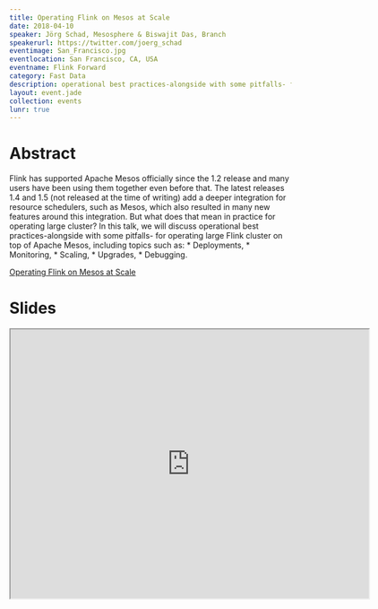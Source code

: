 ```yaml
---
title: Operating Flink on Mesos at Scale
date: 2018-04-10
speaker: Jörg Schad, Mesosphere & Biswajit Das, Branch
speakerurl: https://twitter.com/joerg_schad
eventimage: San_Francisco.jpg
eventlocation: San Francisco, CA, USA
eventname: Flink Forward
category: Fast Data
description: operational best practices-alongside with some pitfalls- for operating large Flink cluster on top of Apache Mesos, including Deployments, Monitoring, Scaling, Upgrades, and Debugging.
layout: event.jade
collection: events
lunr: true
---
```


# Abstract

Flink has supported Apache Mesos officially since the 1.2 release and many users have been using them together even before that. The latest releases 1.4 and 1.5 (not released at the time of writing) add a deeper integration for resource schedulers, such as Mesos, which also resulted in many new features around this integration. But what does that mean in practice for operating large cluster? In this talk, we will discuss operational best practices-alongside with some pitfalls- for operating large Flink cluster on top of Apache Mesos, including topics such as: * Deployments, * Monitoring, * Scaling, * Upgrades, * Debugging.

[Operating Flink on Mesos at Scale](https://sf-2018.flink-forward.org/kb_sessions/operating-flink-on-mesos-at-scale/)

# Slides

<iframe src="https://mail-attachment.googleusercontent.com/attachment/u/0/?ui=2&ik=7f1dba603a&view=att&th=162b66a7912f23d5&attid=0.1&disp=inline&realattid=f_jfvjqg3j0&safe=1&zw&sadnir=1&saddbat=ANGjdJ_vp72NHbm4Xm2Q3lgugUl46EHujnCwF_exlB5m0XRu9Xltj_yFqvLMiHRxFtPmrSAENFbPtfVdXNFJdM2JbXyFJvxpv-4iPqfHNiHaF07sVlFm2iVNNLxQ9rwAmkEI12xTHF_pbg05JLK3V7trWiec56arC0Q7Sj2xW4nYrahCSN1dveMtIH9H22JfnMhxIVGCTALkzaZ4OqqJUo6Wpjnja0rV3BMpGAefH05zuvACkDWUgtwGmDdp4jDdHAguQzw2arXHbdJiIfeohBFfuWjNNwcsFIRwAzwYZ-TCctMnZbFbYnV1-jRN0sWaoi_C8FKhmcvwq1XKwsiG-9yKNthBUujoar_k1Ont8xv7Y55P9YbgAMFMGv25N-XNPj0GxbT9VY9_-O8rDQeL_K-FX7iSaDZGTQaTtqIlJ9fT7bvT70uKaQilZeWT4MypzngRW2coU8aGqW884OA0eSoMY0t0B7FNpG24g9Msx8JdlXo2jjOWuCMXY2XWiMgl9FsC5CNpIi4k_Ms9bLd_Zd7ynuEGSzbtlBGGR9MDGYw8mkhBZ73jtq7Yo0kcUVFduH5fOaBsOrmTrccv6-dMI-zHFkNGsliRarFz7tY8GA" width="640" height="480"></iframe>
